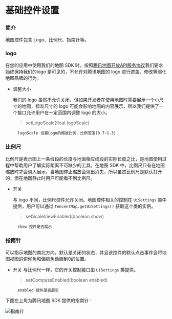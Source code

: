 # 基础控件设置

### 简介

地图控件包含 Logo、比例尺、指南针等。

### logo

在您的应用中使用我们的地图 SDK 时，按照[腾讯地图开放API服务协议](https://lbs.qq.com/terms.html)我们要求始终保持我们的logo 是可见的，不允许对腾讯地图的 logo 进行遮盖、修改等弱化地图品牌的行为。

- 调整大小

    我们的 logo 虽然不允许关闭，但如果开发者在使用地图时需要展示一个小尺寸的地图，标准尺寸的 logo 可能会影响地图的内容展示，所以我们提供了一个接口允许用户在一定范围内调整 logo 的大小。

    > setLogoScale(float logoScale)
  
        logoScale 设置Logo的缩放比例，比例范围(0.7~1.3)


### 比例尺

比例尺是表示图上一条线段的长度与地面相应线段的实际长度之比，是地图使用过程中帮助用户了解实际距离不可缺少的工具。在地图 SDK 中，比例尺只有在地图缩放时才会淡入展示，当地图停止缩放会淡出消失，所以虽然比例尺是默认打开的，但在地图静止时用户可能看不到比例尺。

- 开关

    与 logo 不同，比例尺控件允许关闭。地图控件相关的控制在 `UiSettings` 类中提供，用户可以通过 `TencentMap.getUiSettings()` 获取这个类的实例。

    > setScaleViewEnabled(boolean show)

        show 控件是否展示

### 指南针

可以指示地图的南北方向，默认是关闭的状态，并且该控件的默认点击事件会将地图视图的俯仰角和偏航角动画到0的位置。

- 开关
    与比例尺一样，它的开关控制接口由 `UiSettings` 类提供。

    > setCompassEnabled(boolean enabled)
    
        enabled 控件是否展示

下图左上角为腾讯地图 SDK 提供的指南针：

![指南针](F:\222\compass.png)